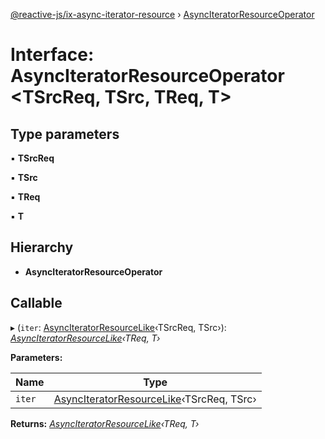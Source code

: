 [@reactive-js/ix-async-iterator-resource](../README.md) › [AsyncIteratorResourceOperator](asynciteratorresourceoperator.md)

# Interface: AsyncIteratorResourceOperator <**TSrcReq, TSrc, TReq, T**>

## Type parameters

▪ **TSrcReq**

▪ **TSrc**

▪ **TReq**

▪ **T**

## Hierarchy

* **AsyncIteratorResourceOperator**

## Callable

▸ (`iter`: [AsyncIteratorResourceLike](asynciteratorresourcelike.md)‹TSrcReq, TSrc›): *[AsyncIteratorResourceLike](asynciteratorresourcelike.md)‹TReq, T›*

**Parameters:**

Name | Type |
------ | ------ |
`iter` | [AsyncIteratorResourceLike](asynciteratorresourcelike.md)‹TSrcReq, TSrc› |

**Returns:** *[AsyncIteratorResourceLike](asynciteratorresourcelike.md)‹TReq, T›*
